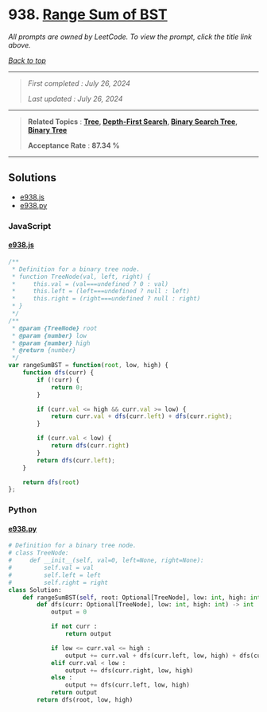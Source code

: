 # 938. [Range Sum of BST](<https://leetcode.com/problems/range-sum-of-bst>)

*All prompts are owned by LeetCode. To view the prompt, click the title link above.*

*[Back to top](<../README.md>)*

------

> *First completed : July 26, 2024*
>
> *Last updated : July 26, 2024*

------

> **Related Topics** : **[Tree](<by_topic/Tree.md>), [Depth-First Search](<by_topic/Depth-First Search.md>), [Binary Search Tree](<by_topic/Binary Search Tree.md>), [Binary Tree](<by_topic/Binary Tree.md>)**
>
> **Acceptance Rate** : **87.34 %**

------

## Solutions

- [e938.js](<../my-submissions/e938.js>)
- [e938.py](<../my-submissions/e938.py>)
### JavaScript
#### [e938.js](<../my-submissions/e938.js>)
```JavaScript
/**
 * Definition for a binary tree node.
 * function TreeNode(val, left, right) {
 *     this.val = (val===undefined ? 0 : val)
 *     this.left = (left===undefined ? null : left)
 *     this.right = (right===undefined ? null : right)
 * }
 */
/**
 * @param {TreeNode} root
 * @param {number} low
 * @param {number} high
 * @return {number}
 */
var rangeSumBST = function(root, low, high) {
    function dfs(curr) {
        if (!curr) {
            return 0;
        }

        if (curr.val <= high && curr.val >= low) {
            return curr.val + dfs(curr.left) + dfs(curr.right);
        }

        if (curr.val < low) {
            return dfs(curr.right)
        }
        return dfs(curr.left);
    }

    return dfs(root)
};
```

### Python
#### [e938.py](<../my-submissions/e938.py>)
```Python
# Definition for a binary tree node.
# class TreeNode:
#     def __init__(self, val=0, left=None, right=None):
#         self.val = val
#         self.left = left
#         self.right = right
class Solution:
    def rangeSumBST(self, root: Optional[TreeNode], low: int, high: int) -> int:
        def dfs(curr: Optional[TreeNode], low: int, high: int) -> int :
            output = 0

            if not curr :
                return output

            if low <= curr.val <= high :
                output += curr.val + dfs(curr.left, low, high) + dfs(curr.right, low, high)
            elif curr.val < low : 
                output += dfs(curr.right, low, high)
            else :
                output += dfs(curr.left, low, high)
            return output
        return dfs(root, low, high)
```

